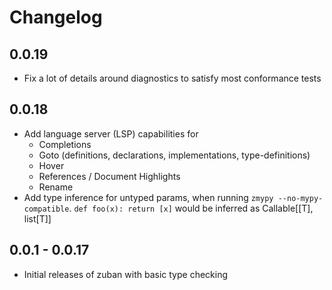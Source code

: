 # Changelog

## 0.0.19

* Fix a lot of details around diagnostics to satisfy most conformance tests

## 0.0.18

* Add language server (LSP) capabilities for
    * Completions
    * Goto (definitions, declarations, implementations, type-definitions)
    * Hover
    * References / Document Highlights
    * Rename
* Add type inference for untyped params, when running `zmypy --no-mypy-compatible`.
  `def foo(x): return [x]` would be inferred as Callable[[T], list[T]]

## 0.0.1 - 0.0.17

* Initial releases of zuban with basic type checking
